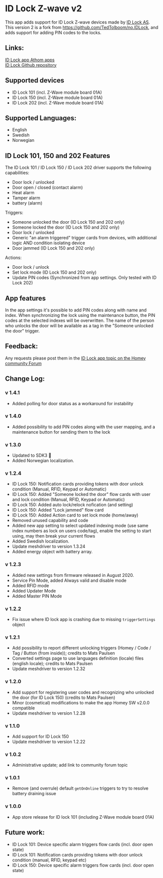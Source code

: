 # ID Lock Z-wave v2

This app adds support for ID Lock Z-wave devices made by [ID Lock AS](https://idlock.no/).
This version 2 is a fork from https://github.com/TedTolboom/no.IDLock, and adds support for adding PIN codes to the locks.

## Links:
[ID Lock app Athom apps](https://apps.athom.com/app/no.IDLock)                    
[ID Lock Github repository](https://github.com/TedTolboom/no.IDLock)   

## Supported devices
* ID Lock 101 (incl. Z-Wave module board 01A)   
* ID Lock 150 (incl. Z-Wave module board 01A)    
* ID Lock 202 (incl. Z-Wave module board 01A)    

## Supported Languages:
* English
* Swedish
* Norwegian

## ID Lock 101, 150 and 202 Features

The ID Lock 101 / ID Lock 150 / ID Lock 202 driver supports the following capabilities:
* Door lock / unlocked
* Door open / closed (contact alarm)
* Heat alarm
* Tamper alarm
* battery (alarm)

Triggers:
* Someone unlocked the door (ID Lock 150 and 202 only)
* Someone locked the door (ID Lock 150 and 202 only)
* Door lock / unlocked
* Generic "an alarm triggered" trigger cards from devices, with additional logic AND condition isolating device
* Door jammed (ID Lock 150 and 202 only)

 Actions:
 * Door lock / unlock
 * Set lock mode (ID Lock 150 and 202 only)
 * Update PIN codes (Synchronized from app settings. Only tested with ID Lock 202)

## App features
In the app settings it's possible to add PIN codes along with name and index.
When synchronizing the lock using the maintenance button, the PIN codes at the selected indexes will be overwritten.
The name of the person who unlocks the door will be available as a tag in the "Someone unlocked the door" trigger. 

 ## Feedback:
Any requests please post them in the [ID Lock app topic on the Homey community Forum](https://community.athom.com/t/161)

## Change Log:

### v 1.4.1
* Added polling for door status as a workaround for instability

### v 1.4.0
* Added possibility to add PIN codes along with the user mapping, and a maintenance button for sending them to the lock

### v 1.3.0
* Updated to SDK3 🎉
* Added Norwegian localization.

### v 1.2.4
* ID Lock 150: Notification cards providing tokens with door unlock condition (Manual, RFID, Keypad or Automatic)
* ID Lock 150: Added "Someone locked the door" flow cards with user and lock condition (Manual, RFID, Keypad or Automatic)
* ID Lock 150: Added auto lock/relock nofication (and setting)
* ID Lock 150: Added "Lock jammed" flow card
* ID Lock 150: Added Action card to set lock mode (home/away)
* Removed unused capability and code
* Added new app setting to select updated indexing mode (use same index numbers as lock on users code/tag), enable the setting to start using, may then break your current flows
* Added Swedish localization.
* Update meshdriver to version 1.3.24 
* Added energy object with battery array.

### v 1.2.3
* Added new settings from firmware released in August 2020.
* Service Pin Mode, added Always valid and disable mode
* Added RFID mode
* Added Updater Mode
* Added Master PIN Mode

### v 1.2.2
* Fix issue where ID lock app is crashing due to missing `triggerSettings` object   

### v 1.2.1
* Add possibility to report different unlocking triggers (Homey / Code / Tag / Button (from inside)); credits to Mats Paulsen   
* Converted settings page to use languages definition (locale) files (english locale); credits to Mats Paulsen      
* Update meshdriver to version 1.2.32   

### v 1.2.0
* Add support for registering user codes and recognizing who unlocked the door (for ID Lock 150) (credits to Mats Paulsen)      
* Minor (cosmetical) modifications to make the app Homey SW v2.0.0 compatible      
* Update meshdriver to version 1.2.28   

### v 1.1.0
* Add support for ID Lock 150         
* Update meshdriver to version 1.2.22   

### v 1.0.2
* Administrative update; add link to community forum topic       

### v 1.0.1
* Remove (and overrule) default `getOnOnline` triggers to try to resolve battery draining issue    

### v 1.0.0
* App store release for ID lock 101 (including Z-Wave module board 01A)

## Future work:
* ID Lock 101: Device specific alarm triggers flow cards (incl. door open state)   
* ID Lock 101: Notification cards providing tokens with door unlock condition (manual, RFID, keypad etc)   
* ID Lock 150: Device specific alarm triggers flow cards (incl. door open state)   
